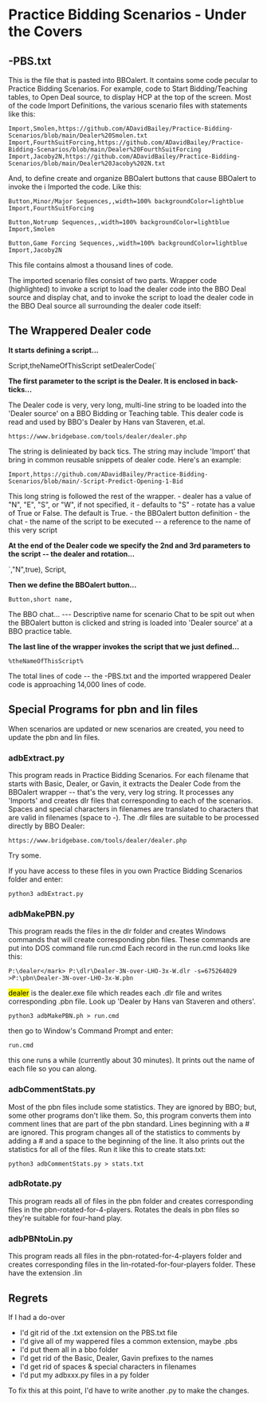 # Practice Bidding Scenarios - Under the Covers

## -PBS.txt

This is the file that is pasted into BBOalert.  It contains some code pecular to Practice Bidding Scenarios.  For example, code to Start Bidding/Teaching tables, to Open Deal source, to display HCP at the top of the screen.  Most of the code Import Definitions, the various scenario files with statements like this:

    Import,Smolen,https://github.com/ADavidBailey/Practice-Bidding-Scenarios/blob/main/Dealer%20Smolen.txt
    Import,FourthSuitForcing,https://github.com/ADavidBailey/Practice-Bidding-Scenarios/blob/main/Dealer%20FourthSuitForcing
    Import,Jacoby2N,https://github.com/ADavidBailey/Practice-Bidding-Scenarios/blob/main/Dealer%20Jacoby%202N.txt

And, to define create and organize BBOalert buttons that cause BBOalert to invoke the i Imported the code.  Like this:

    Button,Minor/Major Sequences,,width=100% backgroundColor=lightblue
    Import,FourthSuitForcing

    Button,Notrump Sequences,,width=100% backgroundColor=lightblue
    Import,Smolen

    Button,Game Forcing Sequences,,width=100% backgroundColor=lightblue
    Import,Jacoby2N

This file contains almost a thousand lines of code.

The imported scenario files consist of two parts.  Wrapper code (highlighted) to invoke a script to load the dealer code into the BBO Deal source and display chat, and to invoke the script to load the dealer code in the BBO Deal source all surrounding the dealer code itself:

## The Wrappered Dealer code

**It starts defining a script...**

Script,theNameOfThisScript
setDealerCode(`

**The first parameter to the script is the Dealer. It is enclosed in back-ticks...**

    
The Dealer code is very, very long, multi-line string to be loaded into
the 'Dealer source' on a BBO Bidding or Teaching table.  This
dealer code is read and used by BBO's Dealer by Hans van Staveren, et.al.

    https://www.bridgebase.com/tools/dealer/dealer.php

The string is delinieated by back tics.  The string may include 'Import' that 
bring in common reusable snippets of dealer code.  Here's an example:

    Import,https://github.com/ADavidBailey/Practice-Bidding-Scenarios/blob/main/-Script-Predict-Opening-1-Bid
    
This long string is followed the rest of the wrapper.
    - dealer has a value of "N", "E", "S", or "W", if not specified, it
    - defaults to "S"
    - rotate has a value of True or False.  The default is True.
    - the BBOalert button definition
    - the chat
    - the name of the script to be executed -- a reference to the name of this very script
    
**At the end of the Dealer code we specify the 2nd and 3rd parameters to the script -- the dealer and rotation...**

`,"N",true),
Script,

**Then we define the BBOalert button...**

    Button,short name,

The BBO chat...
--- Descriptive name for scenario
Chat to be spit out when the BBOalert
button is clicked and string is loaded
into 'Dealer source' at a BBO practice table.

**The last line of the wrapper invokes the script that we just defined...**

    %theNameOfThisScript%


The total lines of code -- the -PBS.txt and the imported wrappered Dealer code is approaching 14,000 lines of code.

## Special Programs for pbn and lin files

When scenarios are updated or new scenarios are created, you need to update the pbn and lin files.

### adbExtract.py

This program reads in Practice Bidding Scenarios.  For each filename that starts with Basic, Dealer, or Gavin, it extracts the Dealer Code from the BBOalert wrapper -- that's the very, very log string.  It processes any 'Imports' and creates dlr files that corresponding to each of the scenarios.  Spaces and special characters in filenames are translated to characters that are valid in filenames (space to -).  The .dlr files are suitable to be processed directly by BBO Dealer: 

    https://www.bridgebase.com/tools/dealer/dealer.php

Try some.  

If you have access to these files in you own Practice Bidding Scenarios folder and enter:

    python3 adbExtract.py

### adbMakePBN.py

This program reads the files in the dlr folder and creates Windows commands that will create corresponding pbn files.  These commands are put into DOS command file run.cmd  Each record in the run.cmd looks like this:

    P:\dealer</mark> P:\dlr\Dealer-3N-over-LHO-3x-W.dlr -s=675264029 >P:\pbn\Dealer-3N-over-LHO-3x-W.pbn

<mark>dealer</mark> is the dealer.exe file which reades each .dlr file and writes corresponding .pbn file.  Look up 'Dealer by Hans van Staveren and others'.

    python3 adbMakePBN.ph > run.cmd

then go to Window's Command Prompt and enter:

    run.cmd

this one runs a while (currently about 30 minutes).  It prints out the name of each file so you can along.

### adbCommentStats.py
Most of the pbn files include some statistics.  They are ignored by BBO; but, some other programs don't like them.  So, this program converts them into comment lines that are part of the pbn standard.  Lines beginning with a # are ignored.  This program changes all of the statistics to comments by adding a # and a space to the beginning of the line.  It also prints out the statistics for all of the files. Run it like this to create stats.txt:

    python3 adbCommentStats.py > stats.txt

### adbRotate.py

This program reads all of files in the pbn folder and creates corresponding files in the pbn-rotated-for-4-players.  Rotates the deals in pbn files so they're suitable for four-hand play.

### adbPBNtoLin.py

This program reads all files in the pbn-rotated-for-4-players folder and creates corresponding files in the lin-rotated-for-four-players folder.  These have the extension .lin

## Regrets

If I had a do-over
 - I'd git rid of the .txt extension on the PBS.txt file
 - I'd give all of my wappered files a common extension, maybe .pbs
 - I'd put them all in a bbo folder
 - I'd get rid of the Basic, Dealer, Gavin prefixes to the names
 - I'd get rid of spaces & special characters in filenames
 - I'd put my adbxxx.py files in a py folder
 
 To fix this at this point, I'd have to write another .py to make the changes.
